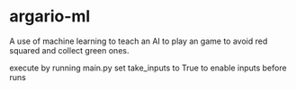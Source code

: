 # argario-ml
A use of machine learning to teach an AI to play an game to avoid red squared and collect green ones.  

execute by running main.py
set take_inputs to True to enable inputs before runs
